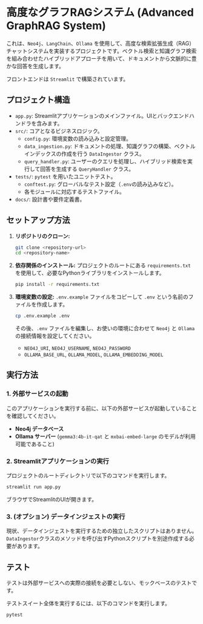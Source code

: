 # 高度なグラフRAGシステム (Advanced GraphRAG System)

これは、`Neo4j`、`LangChain`、`Ollama` を使用して、高度な検索拡張生成（RAG）チャットシステムを実装するプロジェクトです。ベクトル検索と知識グラフ検索を組み合わせたハイブリッドアプローチを用いて、ドキュメントから文脈的に豊かな回答を生成します。

フロントエンドは `Streamlit` で構築されています。

## プロジェクト構造

- `app.py`: Streamlitアプリケーションのメインファイル。UIとバックエンドハンドラを含みます。
- `src/`: コアとなるビジネスロジック。
  - `config.py`: 環境変数の読み込みと設定管理。
  - `data_ingestion.py`: ドキュメントの処理、知識グラフの構築、ベクトルインデックスの作成を行う `DataIngestor` クラス。
  - `query_handler.py`: ユーザーのクエリを処理し、ハイブリッド検索を実行して回答を生成する `QueryHandler` クラス。
- `tests/`: `pytest` を用いたユニットテスト。
  - `conftest.py`: グローバルなテスト設定（`.env`の読み込みなど）。
  - 各モジュールに対応するテストファイル。
- `docs/`: 設計書や要件定義書。

## セットアップ方法

1.  **リポジトリのクローン:**
    ```bash
    git clone <repository-url>
    cd <repository-name>
    ```

2.  **依存関係のインストール:**
    プロジェクトのルートにある `requirements.txt` を使用して、必要なPythonライブラリをインストールします。
    ```bash
    pip install -r requirements.txt
    ```

3.  **環境変数の設定:**
    `.env.example` ファイルをコピーして `.env` という名前のファイルを作成します。
    ```bash
    cp .env.example .env
    ```
    その後、`.env` ファイルを編集し、お使いの環境に合わせて `Neo4j` と `Ollama` の接続情報を設定してください。
    - `NEO4J_URI`, `NEO4J_USERNAME`, `NEO4J_PASSWORD`
    - `OLLAMA_BASE_URL`, `OLLAMA_MODEL`, `OLLAMA_EMBEDDING_MODEL`

## 実行方法

### 1. 外部サービスの起動

このアプリケーションを実行する前に、以下の外部サービスが起動していることを確認してください。
- **Neo4j データベース**
- **Ollama サーバー** (`gemma3:4b-it-qat` と `mxbai-embed-large` のモデルが利用可能であること)

### 2. Streamlitアプリケーションの実行

プロジェクトのルートディレクトリで以下のコマンドを実行します。
```bash
streamlit run app.py
```
ブラウザでStreamlitのUIが開きます。

### 3. (オプション) データインジェストの実行
現状、データインジェストを実行するための独立したスクリプトはありません。`DataIngestor`クラスのメソッドを呼び出すPythonスクリプトを別途作成する必要があります。

## テスト

テストは外部サービスへの実際の接続を必要としない、モックベースのテストです。

テストスイート全体を実行するには、以下のコマンドを実行します。
```bash
pytest
```
